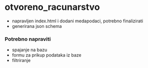 # otvoreno_racunarstvo

* napravljen index.html i dodani medapodaci, potrebno finalizirati
* generirana json schema

### Potrebno napraviti

* spajanje na bazu
* formu za prikup podataka iz baze
* filtriranje